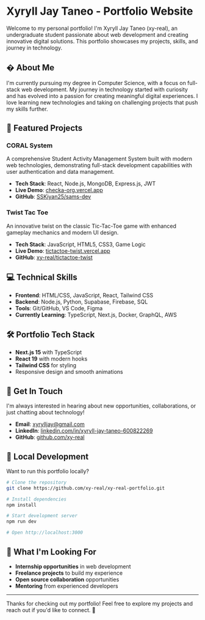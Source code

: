 # Xyryll Jay Taneo - Portfolio Website

Welcome to my personal portfolio! I'm Xyryll Jay Taneo (xy-real), an undergraduate student passionate about web development and creating innovative digital solutions. This portfolio showcases my projects, skills, and journey in technology.

## � About Me

I'm currently pursuing my degree in Computer Science, with a focus on full-stack web development. My journey in technology started with curiosity and has evolved into a passion for creating meaningful digital experiences. I love learning new technologies and taking on challenging projects that push my skills further.

## 🚀 Featured Projects

### CORAL System
A comprehensive Student Activity Management System built with modern web technologies, demonstrating full-stack development capabilities with user authentication and data management.
- **Tech Stack**: React, Node.js, MongoDB, Express.js, JWT
- **Live Demo**: [checka-org.vercel.app](https://checka-org.vercel.app)
- **GitHub**: [SSKiyan25/sams-dev](https://github.com/SSKiyan25/sams-dev)

### Twist Tac Toe
An innovative twist on the classic Tic-Tac-Toe game with enhanced gameplay mechanics and modern UI design.
- **Tech Stack**: JavaScript, HTML5, CSS3, Game Logic
- **Live Demo**: [tictactoe-twist.vercel.app](https://tictactoe-twist.vercel.app/)
- **GitHub**: [xy-real/tictactoe-twist](https://github.com/xy-real/tictactoe-twist)

## 💻 Technical Skills

- **Frontend**: HTML/CSS, JavaScript, React, Tailwind CSS
- **Backend**: Node.js, Python, Supabase, Firebase, SQL
- **Tools**: Git/GitHub, VS Code, Figma
- **Currently Learning**: TypeScript, Next.js, Docker, GraphQL, AWS

## 🛠️ Portfolio Tech Stack

- **Next.js 15** with TypeScript
- **React 19** with modern hooks
- **Tailwind CSS** for styling
- Responsive design and smooth animations

## 📧 Get In Touch

I'm always interested in hearing about new opportunities, collaborations, or just chatting about technology!

- **Email**: [xyrylljay@gmail.com](mailto:xyrylljay@gmail.com)
- **LinkedIn**: [linkedin.com/in/xyryll-jay-taneo-600822269](https://www.linkedin.com/in/xyryll-jay-taneo-600822269/)
- **GitHub**: [github.com/xy-real](https://github.com/xy-real)

## 🚀 Local Development

Want to run this portfolio locally?

```bash
# Clone the repository
git clone https://github.com/xy-real/xy-real-portfolio.git

# Install dependencies
npm install

# Start development server
npm run dev

# Open http://localhost:3000
```

## 🌟 What I'm Looking For

- **Internship opportunities** in web development
- **Freelance projects** to build my experience
- **Open source collaboration** opportunities
- **Mentoring** from experienced developers

---

Thanks for checking out my portfolio! Feel free to explore my projects and reach out if you'd like to connect. 🚀
